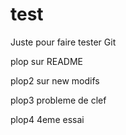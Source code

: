 test
====

Juste pour faire tester Git

plop sur README

plop2 sur new modifs


plop3 probleme de clef

plop4 4eme essai
